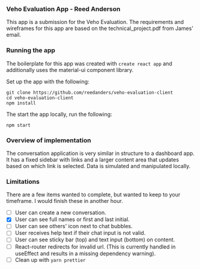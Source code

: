 ### Veho Evaluation App - Reed Anderson

This app is a submission for the Veho Evaluation. The requirements and wireframes for this app are based on the technical_project.pdf from James' email.

### Running the app

The boilerplate for this app was created with `create react app` and additionally uses the material-ui component library. 

Set up the app with the following:

```
git clone https://github.com/reedanders/veho-evaluation-client
cd veho-evaluation-client
npm install
```

The start the app locally, run the following:

```
npm start
```

### Overview of implementation
The conversation application is very similar in structure to a dashboard app. It has a fixed sidebar with links and a larger content area that updates based on which link is selected. Data is simulated and manipulated locally. 

### Limitations

There are a few items wanted to complete, but wanted to keep to your timeframe. I would finish these in another hour.

- [ ] User can create a new conversation.
- [x] User can see full names or first and last initial.
- [ ] User can see others' icon next to chat bubbles.
- [ ] User receives help text if their chat input is not valid.
- [ ] User can see sticky bar (top) and text input (bottom) on content.
- [ ] React-router redirects for invalid url. (This is currently handled in useEffect and results in a missing dependency warning).
- [ ] Clean up with `yarn prettier`
